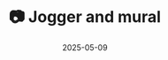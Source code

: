 ---
title: '📷 Jogger and mural'
date: '2025-05-09'
image: 'https://cdn.diblasio.social/static/photos/2025/20250509_130541.jpg'
thumbnail: 'https://cdn.diblasio.social/static/photos/2025/thumbnails/20250509_130541.jpg'
alt_text: "Colorful mural under a bridge with a jogger passing by in Quai de la Loire, Paris."
tags:
  - "#Photography"
  - "#Paris"
  - "#StreetArt"
  - "#Graffiti"
  - "#UrbanArt"
  - "#France"
  - "#FujifilmXT4"
  - "#StreetPhotography"
  - "#ColorfulArt"
description: ''
created_date: '2025-05-09'
location: "Rue de Crimée, Quartier de la Villette, Paris 19e Arrondissement, Paris, Île-de-France, France métropolitaine, 75019, France"
exif_data: "FUJIFILM X-T4 XF16-55mmF2.8 R LM WR (1/120 | f/10 | ISO 320)"
draft: false
---